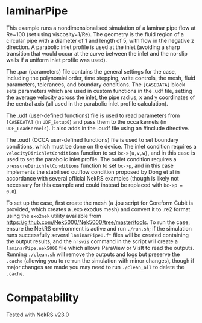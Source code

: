 # laminarPipe

This example runs a nondimensionalised simulation of a laminar pipe flow at Re=100 (set using viscosity=1/Re). The geometry is the fluid region of a circular pipe with a diameter of 1 and length of 5, with flow in the negative z direction. A parabolic inlet profile is used at the inlet (avoiding a sharp transition that would occur at the curve between the inlet and the no-slip walls if a uniform inlet profile was used).

The .par (parameters) file contains the general settings for the case, including the polynomial order, time stepping, write controls, the mesh, fluid parameters, tolerances, and boundary conditions. The `[CASEDATA]` block sets parameters which are used in custom functions in the .udf file, setting the average velocity across the inlet, the pipe radius, x and y coordinates of the central axis (all used in the parabolic inlet profile calculation).

The .udf (user-defined functions) file is used to read parameters from `[CASEDATA]` (in `UDF_Setup0`) and pass them to the occa kernels (in `UDF_LoadKernels`). It also adds in the .oudf file using an #include directive.

The .oudf (OCCA user-defined functions) file is used to set boundary conditions, which must be done on the device. The inlet condition requires a `velocityDirichletConditions` function to set `bc->{u,v,w}`, and in this case is used to set the parabolic inlet profile. The outlet condition requires a `pressureDirichletConditions` function to set `bc->p`, and in this case implements the stabilised outflow condition proposed by Dong et al in accordance with several official NekRS examples (though is likely not necessary for this example and could instead be replaced with `bc->p = 0.0`).

To set up the case, first create the mesh (a .jou script for Coreform Cubit is provided, which creates a .exo exodus mesh) and convert it to .re2 format using the `exo2nek` utility available from https://github.com/Nek5000/Nek5000/tree/master/tools. To run the case, ensure the NekRS environment is active and run `./run.sh`; if the simulation runs successfully several `laminarPipe0.f*` files will be created containing the output results, and the `nrsvis` command in the script will create a `laminarPipe.nek5000` file which allows ParaView or VisIt to read the outputs. Running `./clean.sh` will remove the outputs and logs but preserve the `.cache` (allowing you to re-run the simulation with minor changes), though if major changes are made you may need to run `./clean_all` to delete the `.cache`.

# Compatability

Tested with NekRS v23.0

